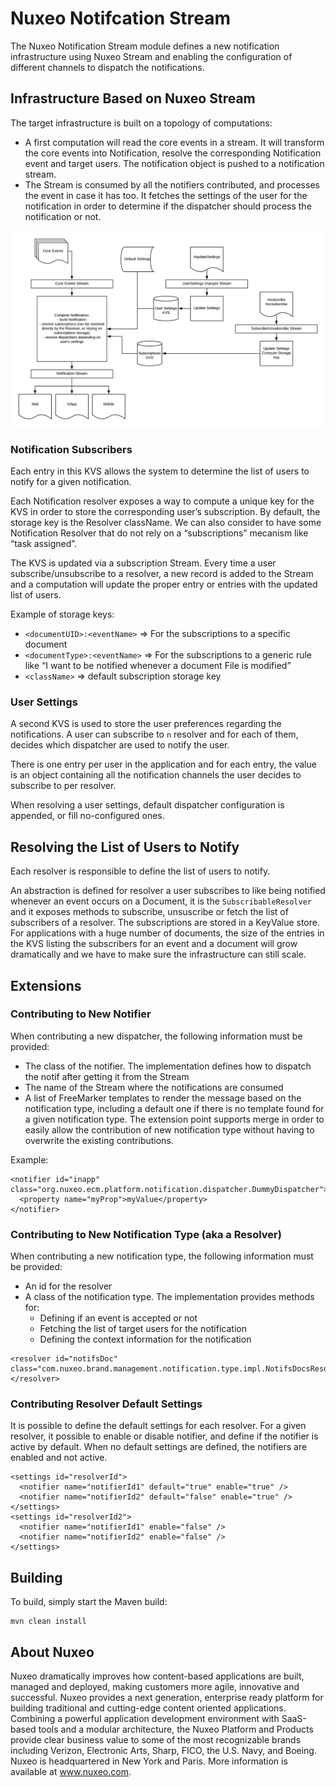 # Nuxeo Notifcation Stream

The Nuxeo Notification Stream module defines a new notification infrastructure using Nuxeo Stream and enabling the configuration of different channels to dispatch the notifications.

## Infrastructure Based on Nuxeo Stream

The target infrastructure is built on a topology of computations:
 - A first computation will read the core events in a stream. It will transform the core events into Notification, resolve the corresponding Notification event and target users. The notification object is pushed to a notification stream.
 - The Stream is consumed by all the notifiers contributed, and processes the event in case it has too. It fetches the settings of the user for the notification in order to determine if the dispatcher should process the notification or not.

![NotificationsStream.png](NotificationsStream.png)

### Notification Subscribers

Each entry in this KVS allows the system to determine the list of users to notify for a given notification.

Each Notification resolver exposes a way to compute a unique key for the KVS in order to store the corresponding user’s subscription. By default, the storage key is the Resolver className.
We can also consider to have some Notification Resolver that do not rely on a “subscriptions” mecanism like “task assigned”.

The KVS is updated via a subscription Stream. Every time a user subscribe/unsubscribe to a resolver, a new record is added to the Stream and a computation will update the proper entry or entries with the updated list of users.

Example of storage keys:
- `<documentUID>:<eventName>` => For the subscriptions to a specific document
- `<documentType>:<eventName>` => For the subscriptions to a generic rule like “I want to be notified whenever a document File is modified”
- `<className>` => default subscription storage key

### User Settings

A second KVS is used to store the user preferences regarding the notifications. A user can subscribe to `n` resolver and for each of them, decides which dispatcher are used to notify the user.

There is one entry per user in the application and for each entry, the value is an object containing all the notification channels the user decides to subscribe to per resolver.

When resolving a user settings, default dispatcher configuration is appended, or fill no-configured ones.


## Resolving the List of Users to Notify

Each resolver is responsible to define the list of users to notify.

An abstraction is defined for resolver a user subscribes to like being notified whenever an event occurs on a Document, it is the `SubscribableResolver` and it exposes methods to subscribe, unsuscribe or fetch the list of subscribers of a resolver. The subscriptions are stored in a KeyValue store. For applications with a huge number of documents, the size of the entries in the KVS listing the subscribers for an event and a document will grow dramatically and we have to make sure the infrastructure can still scale.

## Extensions

### Contributing to New Notifier

When contributing a new dispatcher, the following information must be provided:
 - The class of the notifier. The implementation defines how to dispatch the notif after getting it from the Stream
 - The name of the Stream where the notifications are consumed
 - A list of FreeMarker templates to render the message based on the notification type, including a default one if there is no template found for a given notification type.
The extension point supports merge in order to easily allow the contribution of new notification type without having to overwrite the existing contributions.

Example:
```$xslt
<notifier id="inapp" class="org.nuxeo.ecm.platform.notification.dispatcher.DummyDispatcher">
  <property name="myProp">myValue</property>
</notifier>
```

### Contributing to New Notification Type (aka a Resolver)

When contributing a new notification type, the following information must be provided:
 - An id for the resolver
 - A class of the notification type. The implementation provides methods for:
    - Defining if an event is accepted or not
    - Fetching the list of target users for the notification
    - Defining the context information for the notification

```$xslt
<resolver id="notifsDoc" class="com.nuxeo.brand.management.notification.type.impl.NotifsDocsResolver">
</resolver>
```

### Contributing Resolver Default Settings

It is possible to define the default settings for each resolver. For a given resolver, it possible to enable or disable notifier, and define if the notifier is active by default.
When no default settings are defined, the notifiers are enabled and not active.

```$xslt
<settings id="resolverId">
  <notifier name="notifierId1" default="true" enable="true" />
  <notifier name="notifierId2" default="false" enable="true" />
</settings>
<settings id="resolverId2">
  <notifier name="notifierId1" enable="false" />
  <notifier name="notifierId2" enable="false" />
</settings>
```

## Building

To build, simply start the Maven build:

    mvn clean install

## About Nuxeo

Nuxeo dramatically improves how content-based applications are built, managed and deployed, making customers more agile, innovative and successful. Nuxeo provides a next generation, enterprise ready platform for building traditional and cutting-edge content oriented applications. Combining a powerful application development environment with SaaS-based tools and a modular architecture, the Nuxeo Platform and Products provide clear business value to some of the most recognizable brands including Verizon, Electronic Arts, Sharp, FICO, the U.S. Navy, and Boeing. Nuxeo is headquartered in New York and Paris. More information is available at www.nuxeo.com.
